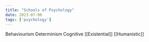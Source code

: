 ```yaml
---
title: "Schools of Psychology"
date: 2023-07-06
tags: ['psychology']
---
```


Behaviourism
Determinism
Cognitive
[[Existential]]
[[Humanistic]]
